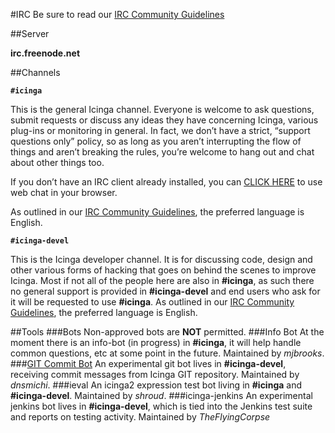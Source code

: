 #IRC
Be sure to read our [IRC Community Guidelines](003_004_irc_community_guidelines.md)

##Server

**irc.freenode.net**

##Channels

**`#icinga`**

This is the general Icinga channel. Everyone is welcome to ask questions, submit requests or discuss any ideas they have concerning Icinga, various plug-ins or monitoring in general. In fact, we don’t have a strict, “support questions only” policy, so as long as you aren’t interrupting the flow of things and aren’t breaking the rules, you’re welcome to hang out and chat about other things too.

If you don’t have an IRC client already installed, you can [CLICK HERE](http://webchat.freenode.net/?channels=#icinga) to use web chat in your browser.

As outlined in our [IRC Community Guidelines](003_004_irc_community_guidelines.md), the preferred language is English.

**`#icinga-devel`**

This is the Icinga developer channel. It is for discussing code, design and other various forms of hacking that goes on behind the scenes to improve Icinga.
Most if not all of the people here are also in **#icinga**, as such there no general support is provided in **#icinga-devel** and end users who ask for it will be requested to use **#icinga**.
As outlined in our [IRC Community Guidelines](003_004_irc_community_guidelines.md), the preferred language is English.

##Tools
###Bots
Non-approved bots are **NOT** permitted.
###Info Bot
At the moment there is an info-bot (in progress) in **#icinga**, it will help handle common questions, etc at some point in the future. Maintained by *mjbrooks*.
###[GIT Commit Bot](003_005_git_commit_bot.md)
An experimental git bot lives in **#icinga-devel**, receiving commit messages from Icinga GIT repository. Maintained by *dnsmichi*.
###ieval
An icinga2 expression test bot living in **#icinga** and **#icinga-devel**. Maintained by *shroud*.
###icinga-jenkins
An experimental jenkins bot lives in **#icinga-devel**, which is tied into the Jenkins test suite and reports on testing activity. Maintained by *TheFlyingCorpse*